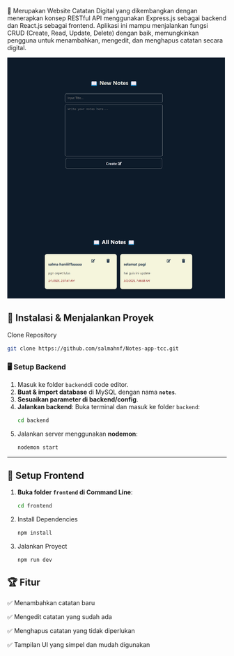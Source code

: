 🚀 Merupakan Website Catatan Digital yang dikembangkan dengan menerapkan konsep RESTful API menggunakan Express.js sebagai backend dan React.js sebagai frontend. Aplikasi ini mampu menjalankan fungsi CRUD (Create, Read, Update, Delete) dengan baik, memungkinkan pengguna untuk menambahkan, mengedit, dan menghapus catatan secara digital.

<img src="frontend/src/assets/tampilan.png" alt="Tampilan Aplikasi" width="500">

## 📌 Instalasi & Menjalankan Proyek
Clone Repository
```sh
git clone https://github.com/salmahnf/Notes-app-tcc.git
```
### 🖥️ Setup Backend

1. Masuk ke folder `backend`di code editor.
2. **Buat & import database** di MySQL dengan nama **`notes`**.
3. **Sesuaikan parameter di backend/config**.
4. **Jalankan backend**:
   Buka terminal dan masuk ke folder `backend`:
     ```sh
     cd backend
     ```
6. Jalankan server menggunakan **nodemon**:
     ```sh
     nodemon start
     ```

---

## 🎨 Setup Frontend

1. **Buka folder `frontend` di Command Line**:
   ```sh
   cd frontend
   ```
2. Install Dependencies
      ```sh
   npm install
   ```
3. Jalankan Proyect
      ```sh
   npm run dev
   ```
## 🏆 Fitur
✅ Menambahkan catatan baru

✅ Mengedit catatan yang sudah ada

✅ Menghapus catatan yang tidak diperlukan

✅ Tampilan UI yang simpel dan mudah digunakan
